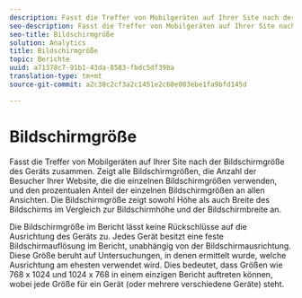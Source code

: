 ```yaml
---
description: Fasst die Treffer von Mobilgeräten auf Ihrer Site nach der Bildschirmgröße des Geräts zusammen. Zeigt alle Bildschirmgrößen, die Anzahl der Besucher Ihrer Website, die die einzelnen Bildschirmgrößen verwenden, und den prozentualen Anteil der einzelnen Bildschirmgrößen an allen Ansichten. Die Bildschirmgröße zeigt sowohl Höhe als auch Breite des Bildschirms im Vergleich zur Bildschirmhöhe und der Bildschirmbreite an.
seo-description: Fasst die Treffer von Mobilgeräten auf Ihrer Site nach der Bildschirmgröße des Geräts zusammen. Zeigt alle Bildschirmgrößen, die Anzahl der Besucher Ihrer Website, die die einzelnen Bildschirmgrößen verwenden, und den prozentualen Anteil der einzelnen Bildschirmgrößen an allen Ansichten. Die Bildschirmgröße zeigt sowohl Höhe als auch Breite des Bildschirms im Vergleich zur Bildschirmhöhe und der Bildschirmbreite an.
seo-title: Bildschirmgröße
solution: Analytics
title: Bildschirmgröße
topic: Berichte
uuid: a71378c7-91b1-43da-8583-fbdc5df39ba
translation-type: tm+mt
source-git-commit: a2c38c2cf3a2c1451e2c60e003ebe1fa9bfd145d

---
```



# Bildschirmgröße

Fasst die Treffer von Mobilgeräten auf Ihrer Site nach der Bildschirmgröße des Geräts zusammen. Zeigt alle Bildschirmgrößen, die Anzahl der Besucher Ihrer Website, die die einzelnen Bildschirmgrößen verwenden, und den prozentualen Anteil der einzelnen Bildschirmgrößen an allen Ansichten. Die Bildschirmgröße zeigt sowohl Höhe als auch Breite des Bildschirms im Vergleich zur Bildschirmhöhe und der Bildschirmbreite an.

Die Bildschirmgröße im Bericht lässt keine Rückschlüsse auf die Ausrichtung des Geräts zu. Jedes Gerät besitzt eine feste Bildschirmauflösung im Bericht, unabhängig von der Bildschirmausrichtung. Diese Größe beruht auf Untersuchungen, in denen ermittelt wurde, welche Ausrichtung am ehesten verwendet wird. Dies bedeutet, dass Größen wie 768 x 1024 und 1024 x 768 in einem einzigen Bericht auftreten können, wobei jede Größe für ein Gerät (oder mehrere verschiedene Geräte) steht.
